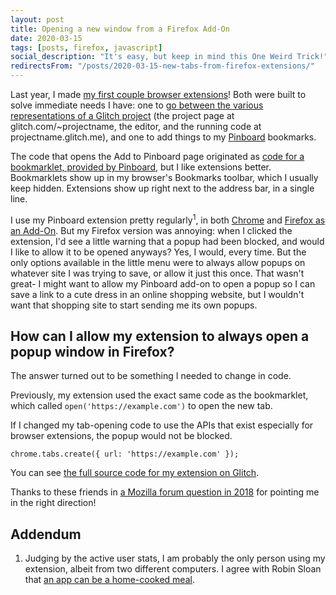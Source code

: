 ```yaml
---
layout: post
title: Opening a new window from a Firefox Add-On
date: 2020-03-15
tags: [posts, firefox, javascript]
social_description: "It's easy, but keep in mind this One Weird Trick!"
redirectsFrom: "/posts/2020-03-15-new-tabs-from-firefox-extensions/"
---
```


Last year, I made [my first couple browser extensions](/glitch-app-to-project-ext/)! Both were built to solve immediate needs I have: one to [go between the various representations of a Glitch project](https://glitch.com/~app-to-project-extension) (the project page at glitch.com/~projectname, the editor, and the running code at projectname.glitch.me), and one to add things to my [Pinboard](https://pinboard.in) bookmarks.

The code that opens the Add to Pinboard page originated as [code for a bookmarklet, provided by Pinboard](https://pinboard.in/howto/#saving), but I like extensions better. Bookmarklets show up in my browser's Bookmarks toolbar, which I usually keep hidden. Extensions show up right next to the address bar, in a single line.

I use my Pinboard extension pretty regularly<sup>1</sup>, in both [Chrome](https://chrome.google.com/webstore/detail/pinboard-it/mafapkanfcjklkaloepbphjpmfefobbj) and [Firefox as an Add-On](https://addons.mozilla.org/en-US/firefox/addon/add-to-pinboard/). But my Firefox version was annoying: when I clicked the extension, I'd see a little warning that a popup had been blocked, and would I like to allow it to be opened anyways? Yes, I would, every time. But the only options available in the little menu were to always allow popups on whatever site I was trying to save, or allow it just this once. That wasn't great- I might want to allow my Pinboard add-on to open a popup so I can save a link to a cute dress in an online shopping website, but I wouldn't want that shopping site to start sending me its own popups.

## How can I allow my extension to always open a popup window in Firefox?

The answer turned out to be something I needed to change in code.

Previously, my extension used the exact same code as the bookmarklet, which called `open('https://example.com')` to open the new tab.

If I changed my tab-opening code to use the APIs that exist especially for browser extensions, the popup would not be blocked.

`chrome.tabs.create({ url: 'https://example.com' });`

You can see [the full source code for my extension on Glitch](https://glitch.com/edit/#!/pinboard-extension?path=extension/background.js:1:0).

Thanks to these friends in [a Mozilla forum question in 2018](https://discourse.mozilla.org/t/avoid-popup-blocker/31549) for pointing me in the right direction!

## Addendum

1. Judging by the active user stats, I am probably the only person using my extension, albeit from two different computers. I agree with Robin Sloan that [an app can be a home-cooked meal](https://www.robinsloan.com/notes/home-cooked-app/).
